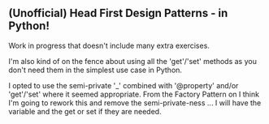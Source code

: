 ## (Unofficial) Head First Design Patterns - in Python!

Work in progress that doesn't include many extra exercises.

I'm also kind of on the fence about using all the 'get'/'set' methods as you don't need them in the simplest use case in Python.

I opted to use the semi-private '_' combined with '@property' and/or 'get'/'set' where it seemed appropriate. From the Factory Pattern on I think I'm going to rework this and remove the semi-private-ness ... I will have the variable and the get or set if they are needed.

